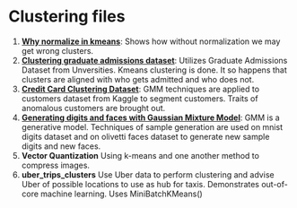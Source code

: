 # Clustering files
<ol>
  <li><b><a href=https://github.com/harnalashok/Clustering/blob/master/Why%20normalize%20in%20kmeans.ipynb>Why normalize in kmeans</a></b>: Shows how without normalization we may get wrong clusters.</li>
  <li><b><a href=https://github.com/harnalashok/Clustering/tree/master/graduate_admissions>Clustering graduate admissions dataset</a></b>: Utilizes Graduate Admissions Dataset from Unversities. Kmeans clustering is done. It so happens that clusters are aligned with who gets admitted and who does not.</li>
  <li><b><a href=https://github.com/harnalashok/Clustering/tree/master/gmm/Credit%20Card%20Clustering>Credit Card Clustering Dataset</a></b>: GMM techniques are applied to customers dataset from Kaggle to segment customers. Traits of anomalous customers are brought out.</li>
  <li><b><a href=https://github.com/harnalashok/Clustering/tree/master/gmm/Generating%20images%20using%20GMM>Generating digits and faces with Gaussian Mixture Model</a></b>: GMM is a generative model. Techniques of sample generation are used on mnist digits dataset and on olivetti faces dataset to generate new sample digits and new faces.</li>
<li><b><a https://github.com/harnalashok/Clustering/blob/master/vector_quantization.ipynb>Vector Quantization</a></b> Using k-means and one another method to compress images.</li>
<li><b><a https://github.com/harnalashok/Clustering/blob/master/uber_trips_clusters.ipynb>uber_trips_clusters</a></b>  Use Uber data to perform clustering and advise Uber of possible locations to use as hub for taxis. Demonstrates out-of-core machine learning. Uses MiniBatchKMeans()

